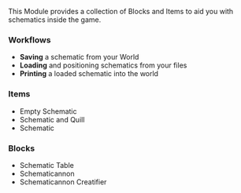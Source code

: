 This Module provides a collection of Blocks and Items to aid you with schematics inside the game.

### Workflows
* **Saving** a schematic from your World
* **Loading** and positioning schematics from your files
* **Printing** a loaded schematic into the world

### Items
* Empty Schematic
* Schematic and Quill
* Schematic

### Blocks
* Schematic Table
* Schematicannon
* Schematicannon Creatifier
